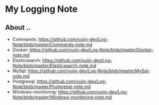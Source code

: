 # My Logging Note

## About .. 
- Commands: https://github.com/yujin-dev/Log-Note/blob/master/Commands-note.md
- Docker: https://github.com/yujin-dev/Log-Note/blob/master/Docker-note.md
- Elasticsearch: https://github.com/yujin-dev/Log-Note/blob/master/Elasticsearch-note.md
- MySql: https://github.com/yujin-dev/Log-Note/blob/master/MySql-note.md
- Postgresql: https://github.com/yujin-dev/Log-Note/blob/master/Postgresql-note.md
- Windows-monitoring: https://github.com/yujin-dev/Log-Note/blob/master/Windows-monitoring-note.md